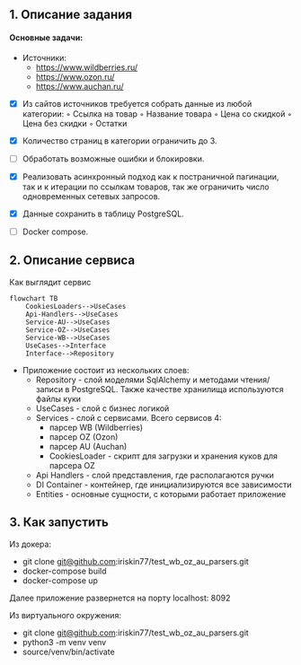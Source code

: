 
## 1. Описание задания

#### Основные задачи:

+ Источники:
    + https://www.wildberries.ru/
    + https://www.ozon.ru/
    + https://www.auchan.ru/

- [x] Из сайтов источников требуется собрать данные из любой категории:
        ◦ Ссылка на товар
        ◦ Название товара
        ◦ Цена со скидкой
        ◦ Цена без скидки
        ◦ Остатки
- [x] Количество страниц в категории ограничить до 3.
- [ ] Обработать возможные ошибки и блокировки.
- [x] Реализовать асинхронный подход как к постраничной пагинации, так и к итерации по ссылкам товаров, так же ограничить число одновременных сетевых запросов.
- [x] Данные сохранить в таблицу PostgreSQL.
- [ ] Docker compose.


## 2. Описание сервиса 

Как выглядит сервис

```mermaid
flowchart TB
    CookiesLoaders-->UseCases
    Api-Handlers-->UseCases
    Service-AU-->UseCases
    Service-OZ-->UseCases
    Service-WB-->UseCases
    UseCases-->Interface
    Interface-->Repository
```

+ Приложение состоит из нескольких слоев:
    + Repository - слой моделями SqlAlchemy и методами чтения/записи в PostgreSQL. Также качестве хранилища используются файлы куки
    + UseCases - слой с бизнес логикой
    + Services - слой с сервисами. Всего сервисов 4: 
       + парсер WB (Wildberries)
       + парсер OZ (Ozon)
       + парсер AU (Auchan)
       + CookiesLoader - скрипт для загрузки и хранения куков для парсера OZ
    + Api Handlers - слой представления, где располагаются ручки
    + DI Container - контейнер, где инициализируются все зависимости
    + Entities - основные сущности, с которыми работает приложение

## 3. Как запустить

Из докера:

+ git clone git@github.com:iriskin77/test_wb_oz_au_parsers.git
+ docker-compose build
+ docker-compose up

Далее приложение развернется на порту localhost: 8092

Из виртуального окружения:

+ git clone git@github.com:iriskin77/test_wb_oz_au_parsers.git
+ python3 -m venv venv
+ source/venv/bin/activate

